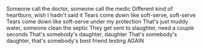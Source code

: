 Someone call the doctor, someone call the medic
Different kind of heartburn, wish I hadn't said it
Tears come down like soft-serve, soft-serve
Tears come down like soft-serve under my protection
That's just muddy water, someone clean the septic
They get sent to slaughter, need a couple seconds
That's somebody's daughter, daughter
That's somebody's daughter, that's somebody's best friend
testing AGAIN
